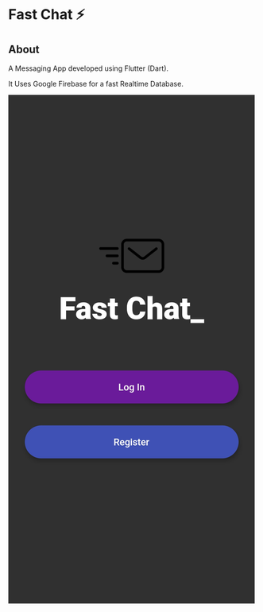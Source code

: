 # Fast Chat ⚡️

## About
 A Messaging App developed using Flutter (Dart).

It Uses Google Firebase for a fast Realtime Database.


![Alt text](/screenshot/screenshot.png?raw=true "Welcome Screen Screenshot")
